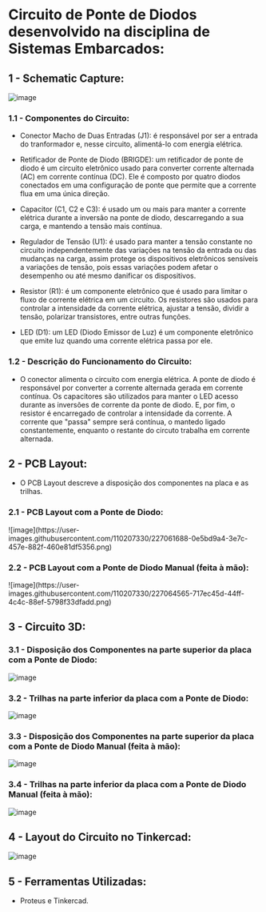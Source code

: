 <h1>Circuito de Ponte de Diodos desenvolvido na disciplina de Sistemas Embarcados:</h1>

<h2>1 - Schematic Capture:</h2>

![image](https://user-images.githubusercontent.com/110207330/227061166-73e10507-8c7e-495f-9cdd-3201ae3c7a2f.png)

<h3>1.1 - Componentes do Circuito:</h3>

- Conector Macho de Duas Entradas (J1): é responsável por ser a entrada do tranformador e, nesse circuito, alimentá-lo com energia elétrica.  

- Retificador de Ponte de Diodo (BRIGDE): um retificador de ponte de diodo é um circuito eletrônico usado para converter corrente alternada (AC) em corrente contínua (DC). Ele é composto por quatro diodos conectados em uma configuração de ponte que permite que a corrente flua em uma única direção.

- Capacitor (C1, C2 e C3): é usado um ou mais para manter a corrente elétrica durante a inversão na ponte de diodo, descarregando a sua carga, e mantendo a tensão mais contínua.

- Regulador de Tensão (U1): é usado para manter a tensão constante no circuito independentemente das variações na tensão da entrada ou das mudanças na carga, assim protege os dispositivos eletrônicos sensíveis a variações de tensão, pois essas variações podem afetar o desempenho ou até mesmo danificar os dispositivos.

- Resistor (R1): é um componente eletrônico que é usado para limitar o fluxo de corrente elétrica em um circuito. Os resistores são usados para controlar a intensidade da corrente elétrica, ajustar a tensão, dividir a tensão, polarizar transistores, entre outras funções.

- LED (D1): um LED (Diodo Emissor de Luz) é um componente eletrônico que emite luz quando uma corrente elétrica passa por ele.

<h3>1.2 - Descrição do Funcionamento do Circuito:</h3>

- O conector alimenta o circuito com energia elétrica. A ponte de diodo é responsável por converter a corrente alternada gerada em corrente contínua. Os capacitores são utilizados para manter o LED acesso durante as inversões de corrente da ponte de diodo. E, por fim, o resistor é encarregado de controlar a intensidade da corrente. A corrente que "passa" sempre será contínua, o mantedo ligado constantemente, enquanto o restante do circuto trabalha em corrente alternada. 

<h2>2 - PCB Layout:</h2>

- O PCB Layout descreve a disposição dos componentes na placa e as trilhas. 

<h3>2.1 - PCB Layout com a Ponte de Diodo:</h3>
![image](https://user-images.githubusercontent.com/110207330/227061688-0e5bd9a4-3e7c-457e-882f-460e81df5356.png)

<h3>2.2 - PCB Layout com a Ponte de Diodo Manual (feita à mão):</h3>
![image](https://user-images.githubusercontent.com/110207330/227064565-717ec45d-44ff-4c4c-88ef-5798f33dfadd.png)

<h2>3 - Circuito 3D:</h2>

<h3>3.1 - Disposição dos Componentes na parte superior da placa com a Ponte de Diodo:</h3>

![image](https://user-images.githubusercontent.com/110207330/227062711-d9e08a01-bbde-49a1-aacd-36aadfb01826.png)

<h3>3.2 - Trilhas na parte inferior da placa com a Ponte de Diodo:</h3>

![image](https://user-images.githubusercontent.com/110207330/227062853-266e8bed-75d8-4672-abc7-8bf2797552cf.png)

<h3>3.3 - Disposição dos Componentes na parte superior da placa com a Ponte de Diodo Manual (feita à mão):</h3>

![image](https://user-images.githubusercontent.com/110207330/227064748-81fc0ab2-21a1-49eb-9986-d99f6ccf8b4a.png)

<h3>3.4 - Trilhas na parte inferior da placa com a Ponte de Diodo Manual (feita à mão):</h3>

![image](https://user-images.githubusercontent.com/110207330/227064785-795a088a-efa3-4e10-9574-4b71079cfa21.png)

<h2>4 - Layout do Circuito no Tinkercad:</h2>

![image](https://user-images.githubusercontent.com/110207330/227063968-3808f1f6-32eb-4a16-8b33-a91096b100aa.png)

<h2>5 - Ferramentas Utilizadas:</h2>

- Proteus e Tinkercad.
 
